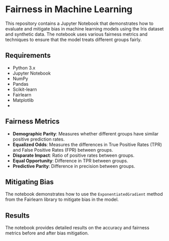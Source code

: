 # Fairness in Machine Learning

This repository contains a Jupyter Notebook that demonstrates how to evaluate and mitigate bias in machine learning models using the Iris dataset and synthetic data. The notebook uses various fairness metrics and techniques to ensure that the model treats different groups fairly.

## Requirements

- Python 3.x
- Jupyter Notebook
- NumPy
- Pandas
- Scikit-learn
- Fairlearn
- Matplotlib
- 
## Fairness Metrics

- **Demographic Parity**: Measures whether different groups have similar positive prediction rates.
- **Equalized Odds**: Measures the differences in True Positive Rates (TPR) and False Positive Rates (FPR) between groups.
- **Disparate Impact**: Ratio of positive rates between groups.
- **Equal Opportunity**: Difference in TPR between groups.
- **Predictive Parity**: Difference in precision between groups.

## Mitigating Bias

The notebook demonstrates how to use the `ExponentiatedGradient` method from the Fairlearn library to mitigate bias in the model.

## Results

The notebook provides detailed results on the accuracy and fairness metrics before and after bias mitigation.

